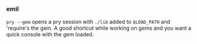 ### emil

`pry --gem` opens a pry session with `./lib` added to `$LOAD_PATH` and 'require's the gem.
A good shortcut while working on gems and you want a quick console with the gem loaded.
